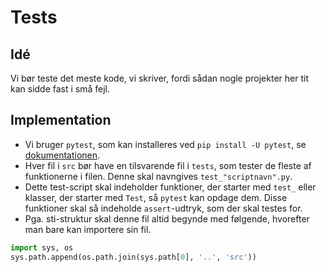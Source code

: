 # Tests

## Idé

Vi bør teste det meste kode, vi skriver, fordi sådan nogle projekter her tit kan sidde fast i små fejl. 

## Implementation

* Vi bruger `pytest`, som kan installeres ved `pip install -U pytest`, se [dokumentationen](https://docs.pytest.org/en/latest/getting-started.html#our-first-test-run).
* Hver fil i `src` bør have en tilsvarende fil i `tests`, som tester de fleste af funktionerne i filen. Denne skal navngives `test_"scriptnavn".py`.
* Dette test-script skal indeholder funktioner, der starter med `test_` eller klasser, der starter med `Test`, så `pytest` kan opdage dem. Disse funktioner skal så indeholde `assert`-udtryk, som der skal testes for.
* Pga. sti-struktur skal denne fil altid begynde med følgende, hvorefter man bare kan importere sin fil.
```python
import sys, os
sys.path.append(os.path.join(sys.path[0], '..', 'src'))
```

